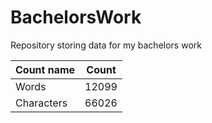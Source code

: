 # BachelorsWork
Repository storing data for my bachelors work

| Count name | Count |
| ------ | ------ |
| Words | 12099 |
| Characters | 66026 |
